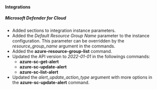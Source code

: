 
#### Integrations

##### Microsoft Defender for Cloud

- Added sections to integration instance parameters.
- Added the *Default Resource Group Name* parameter to the instance configuration. This parameter can be overridden by the *resource_group_name* argument in the commands.
- Added the **azure-resource-group-list** command.
- Updated the API version to *2022-01-01* in the followings commands:
  - **azure-sc-get-alert**
  - **azure-sc-update-alert**
  - **azure-sc-list-alert**
- Updated the *alert_update_action_type* argument with more options in the **azure-sc-update-alert** command.
